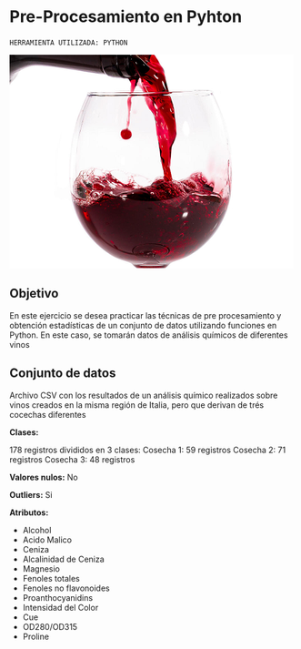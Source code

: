 # Pre-Procesamiento en Pyhton

`HERRAMIENTA UTILIZADA: PYTHON`

![](./wine.png)


## Objetivo

En este ejercicio se desea practicar las técnicas de pre procesamiento y obtención estadísticas de un conjunto de datos utilizando funciones en Python. En este caso, se tomarán datos de análisis químicos de diferentes vinos

## Conjunto de datos

Archivo CSV con los resultados de un análisis químico realizados sobre vinos creados en la misma región de Italia, pero que derivan de trés cocechas diferentes

**Clases:**

178 registros divididos en 3 clases:
Cosecha 1: 59 registros
Cosecha 2: 71 registros
Cosecha 3: 48 registros

**Valores nulos:**
No

**Outliers:**
Si

**Atributos:**

                
+ Alcohol
+ Acido Malico
+ Ceniza
+ Alcalinidad de Ceniza
+ Magnesio
+ Fenoles totales
+ Fenoles no flavonoides
+ Proanthocyanidins
+ Intensidad del Color
+ Cue
+ OD280/OD315
+ Proline
